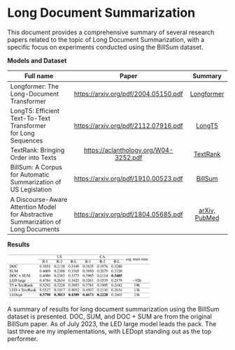 # Long Document Summarization

This document provides a comprehensive summary of several research papers related to the topic of Long Document Summarization, with a specific focus on experiments conducted using the BillSum dataset.

**Models and Dataset**

| Full name                                                                 | Paper                                              | Summary
| ------------------------------------------------------------------------- |:--------------------------------------------------:|:-------------------------------------:|
| Longformer: The Long-Document Transformer                                 | https://arxiv.org/pdf/2004.05150.pdf              | [Longformer](https://github.com/ducdinhchu/long-document-summarization/blob/main/S_Longformer.pdf)
| LongT5: Efficient Text-To-Text Transformer <br> for Long Sequences             | https://arxiv.org/pdf/2112.07916.pdf               | [LongT5](https://github.com/ducdinhchu/long-document-summarization/blob/main/S_LongT5.pdf)
| TextRank: Bringing Order into Texts                                       | https://aclanthology.org/W04-3252.pdf             | [TextRank](https://github.com/ducdinhchu/long-document-summarization/blob/main/S_TextRank.pdf)
| BillSum: A Corpus <br> for Automatic Summarization of US Legislation           | https://arxiv.org/pdf/1910.00523.pdf               | [BillSum](https://github.com/ducdinhchu/long-document-summarization/blob/main/S_BillSum.pdf)
| A Discourse-Aware Attention Model <br> for Abstractive Summarization of Long Documents | https://arxiv.org/pdf/1804.05685.pdf       | [arXiv, PubMed](https://github.com/ducdinhchu/long-document-summarization/blob/main/S_arXiv_PubMed.pdf)


**Results**

<img src="https://github.com/ducdinhchu/long-document-summarization/blob/main/results.jpg?raw=true" alt="Kết quả thử nghiệm" width="65%">

A summary of results for long document summarization using the BillSum dataset is presented. DOC, SUM, and DOC + SUM are from the original BillSum paper. As of July 2023, the LED large model leads the pack. The last three are my implementations, with LEDopt standing out as the top performer.
